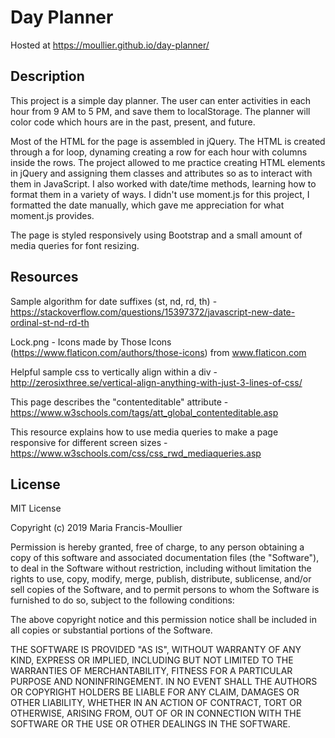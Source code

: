 # Day Planner

Hosted at https://moullier.github.io/day-planner/

## Description

This project is a simple day planner.  The user can enter activities in each hour from 9 AM to 5 PM, and save them to localStorage.  The planner will color code which hours are in the past, present, and future.

Most of the HTML for the page is assembled in jQuery.  The HTML is created through a for loop, dynaming creating a row for each hour with columns inside the rows.  The project allowed to me practice creating HTML elements in jQuery and assigning them classes and attributes so as to interact with them in JavaScript.  I also worked with date/time methods, learning how to format them in a variety of ways.  I didn't use moment.js for this project, I formatted the date manually, which gave me appreciation for what moment.js provides.

The page is styled responsively using Bootstrap and a small amount of media queries for font resizing.

## Resources

Sample algorithm for date suffixes (st, nd, rd, th) - https://stackoverflow.com/questions/15397372/javascript-new-date-ordinal-st-nd-rd-th

Lock.png - Icons made by Those Icons (https://www.flaticon.com/authors/those-icons) from www.flaticon.com

Helpful sample css to vertically align within a div - http://zerosixthree.se/vertical-align-anything-with-just-3-lines-of-css/

This page describes the "contenteditable" attribute - https://www.w3schools.com/tags/att_global_contenteditable.asp

This resource explains how to use media queries to make a page responsive for different screen sizes - https://www.w3schools.com/css/css_rwd_mediaqueries.asp

## License

MIT License

Copyright (c) 2019 Maria Francis-Moullier

Permission is hereby granted, free of charge, to any person obtaining a copy
of this software and associated documentation files (the "Software"), to deal
in the Software without restriction, including without limitation the rights
to use, copy, modify, merge, publish, distribute, sublicense, and/or sell
copies of the Software, and to permit persons to whom the Software is
furnished to do so, subject to the following conditions:

The above copyright notice and this permission notice shall be included in all
copies or substantial portions of the Software.

THE SOFTWARE IS PROVIDED "AS IS", WITHOUT WARRANTY OF ANY KIND, EXPRESS OR
IMPLIED, INCLUDING BUT NOT LIMITED TO THE WARRANTIES OF MERCHANTABILITY,
FITNESS FOR A PARTICULAR PURPOSE AND NONINFRINGEMENT. IN NO EVENT SHALL THE
AUTHORS OR COPYRIGHT HOLDERS BE LIABLE FOR ANY CLAIM, DAMAGES OR OTHER
LIABILITY, WHETHER IN AN ACTION OF CONTRACT, TORT OR OTHERWISE, ARISING FROM,
OUT OF OR IN CONNECTION WITH THE SOFTWARE OR THE USE OR OTHER DEALINGS IN THE
SOFTWARE.
